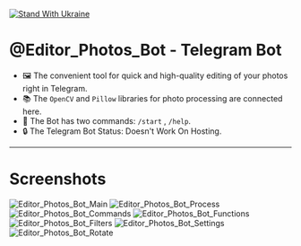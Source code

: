 [![Stand With Ukraine](https://raw.githubusercontent.com/vshymanskyy/StandWithUkraine/main/banner2-direct.svg)](https://stand-with-ukraine.pp.ua/)

# @Editor_Photos_Bot - Telegram Bot

- :framed_picture: The convenient tool for quick and high-quality editing of your photos right in Telegram.
- :books: The `OpenCV` and `Pillow` libraries for photo processing are connected here.
- :open_file_folder: The Bot has two commands: `/start` , `/help`.
- :lock: The Telegram Bot Status: Doesn't Work On Hosting.

---

# Screenshots
 
![Editor_Photos_Bot_Main](https://github.com/nikit0ns/Editor_Photos_Bot/blob/master/Screenshots/Editor_Photos_Bot_Main.png)
![Editor_Photos_Bot_Process](https://github.com/nikit0ns/Editor_Photos_Bot/blob/master/Screenshots/Editor_Photos_Bot_Process.png)
![Editor_Photos_Bot_Commands](https://github.com/nikit0ns/Editor_Photos_Bot/blob/master/Screenshots/Editor_Photos_Bot_Commands.png)
![Editor_Photos_Bot_Functions](https://github.com/nikit0ns/Editor_Photos_Bot/blob/master/Screenshots/Editor_Photos_Bot_Functions.png)
![Editor_Photos_Bot_Filters](https://github.com/nikit0ns/Editor_Photos_Bot/blob/master/Screenshots/Editor_Photos__Bot_Filters.png)
![Editor_Photos_Bot_Settings](https://github.com/nikit0ns/Editor_Photos_Bot/blob/master/Screenshots/Editor_Photos_Bot_Settings.png)
![Editor_Photos_Bot_Rotate](https://github.com/nikit0ns/Editor_Photos_Bot/blob/master/Screenshots/Editor_Photos_Bot_Rotate.png)
